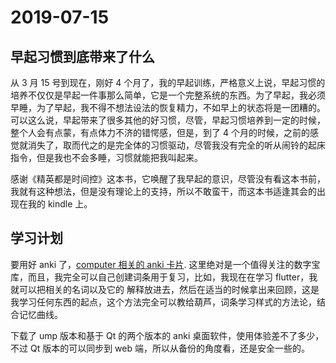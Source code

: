 # 2019-07-15

## 早起习惯到底带来了什么

从 3 月 15 号到现在，刚好 4 个月了，我的早起训练，严格意义上说，早起习惯的培养不仅仅是早起一件事那么简单，它是一个完整系统的东西。为了早起，我必须早睡，为了早起，我不得不想法设法的恢复精力，不如早上的状态将是一团糟的。
可以这么说，早起带来了很多其他的好习惯，尽管，早起习惯培养到一定的时候，整个人会有点蒙，有点体力不济的错愕感，但是，到了 4 个月的时候，之前的感觉就消失了，取而代之的是完全体的习惯驱动，尽管我没有完全的听从闹铃的起床指令，但是我也不会多睡，习惯就能把我叫起来。

感谢《精英都是时间控》这本书，它唤醒了我早起的意识，尽管没有看这本书前，我就有这种想法，但是没有理论上的支持，所以不敢蛮干，而这本书适逢其会的出现在我的 kindle 上。

## 学习计划

要用好 anki 了，[computer 相关的 anki 卡片](https://ankiweb.net/shared/decks/computer).
这里绝对是一个值得关注的数字宝库，而且，我完全可以自己创建词条用于复习，比如，我现在在学习 flutter，我就可以把相关的名词以及它的
解释放进去，然后在适当的时候拿出来回顾，这是我学习任何东西的起点，这个方法完全可以教给葫芦，词条学习样式的方法论，结合记忆曲线。

下载了 ump 版本和基于 Qt 的两个版本的 anki 桌面软件，使用体验差不了多少，不过 Qt 版本的可以同步到 web 端，所以从备份的角度看，还是安全一些的。
